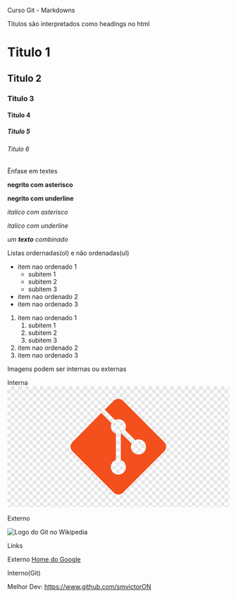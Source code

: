 Curso Git - Markdowns

Titulos são interpretados como headings no html
# Titulo 1
## Titulo 2
### Titulo 3
#### Titulo 4
##### Titulo 5
###### Titulo 6

Ênfase em textes

**negrito com asterisco**

__negrito com underline__

*italico com asterisco*

_italico com underline_

_um **texto** combinado_

Listas ordernadas(ol) e não ordenadas(ul)

* item nao ordenado 1
  * subitem 1
  * subitem 2
  * subitem 3
* item nao ordenado 2
* item nao ordenado 3

1. item nao ordenado 1
    1. subitem 1
    2. subitem 2
    3. subitem 3
2. item nao ordenado 2
3. item nao ordenado 3

Imagens podem ser internas ou externas

Interna
![Logo do Git](img/logo-git.png)

Externo

![Logo do Git no Wikipedia](https://upload.wikimedia.org/wikipedia/commons/thumb/2/29/GitHub_logo_2013.svg/250px-GitHub_logo_2013.svg.png)

Links

Externo
[Home do Google](https://www.google.com)

Interno(Git)

Melhor Dev: https://www.github.com/smvictorON